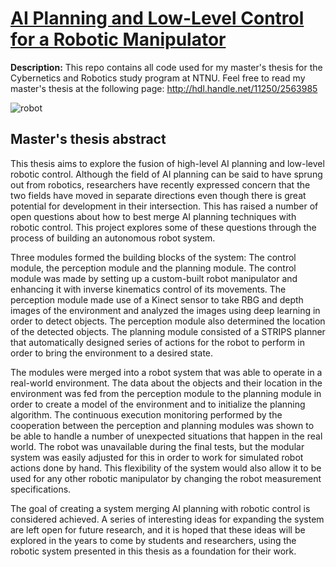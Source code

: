 # [AI Planning and Low-Level Control for a Robotic Manipulator](http://hdl.handle.net/11250/2563985)

**Description:** This repo contains all code used for my master's thesis for the Cybernetics and Robotics study program at NTNU. Feel free to read my master's thesis at the following page: http://hdl.handle.net/11250/2563985

![robot](https://lh3.googleusercontent.com/DmKbFWLeJ72mvC02cdx-FwjW4fpoDSmLOS5LSRZQIoeW7rd3gP4LVUFS6El43nS-zA3Ke-Uybvox4_9glMROxLdjD3XORRnLcTr9I1yKVc25cNKa3pgr6uSyx1acX0Ot2Vop43qC1C0rlsLFe0r7JBr_B504bKy8DbdB1y1JR_WbuJpwMGhI6U2lrg-hJTOAUVT869ZLIIed5jfn9zz_u1Cg518caJPc2cdA_SXimiCVcjP2-fW43J8wEkJ7FEDV3AZlNa7SDpKZvSEbKvJnkJattBOnkIksXw-9SuvoTvekjlpe4AbZF2nS1ti5QXCGCHFLdnAiRERQEr5UAo2A-5DLwVQ9lCMwT0nN9nTbOkeUYqLNQOu9liPjgJNbYWR1WRDk2J5GSfpTBYKSvEi89Fuyq3CunFbZn62kAxOYicpufqQx7NgM4DjasJB41DWurk7ImS53tDfL8H0arGg5LIIwxauUEbk_efjmUAHsgnaHgYbuz0ZwgAhrP-hyKkBLiKfVPG9qwdftlIycWlPR-SQQStU8dMJCFcoUdET4QNw8CsFONwJVqB5ooZIazuc4MV7BcCde3dGqkqotq4pm3lUWgMv_o9-BOB0fFU8Igb2XYT2sIaqIQY6J92Nx0mpaM6ihOIvku35cWd20RYuOdnk2ufWYtYlh=w1407-h938-no)

## Master's thesis abstract
This thesis aims to explore the fusion of high-level AI planning and low-level robotic control. Although the field of AI planning can be said to have sprung out from robotics, researchers have recently expressed concern that the two fields have moved in separate directions even though there is great potential for development in their intersection. This has raised a number of open questions about how to best merge AI planning techniques with robotic control. This project explores some of these questions through the process of building an autonomous robot system.

Three modules formed the building blocks of the system: The control module, the perception module and the planning module. The control module was made by setting up a custom-built robot manipulator and enhancing it with inverse kinematics control of its movements. The perception module made use of a Kinect sensor to take RBG and depth images of the environment and analyzed the images using deep learning in order to detect objects. The perception module also determined the location of the detected objects. The planning module consisted of a STRIPS planner that automatically designed series of actions for the robot to perform in order to bring the environment to a desired state.

The modules were merged into a robot system that was able to operate in a real-world environment. The data about the objects and their location in the environment was fed from the perception module to the planning module in order to create a model of the environment and to initialize the planning algorithm. The continuous execution monitoring performed by the cooperation between the perception and planning modules was shown to be able to handle a number of unexpected situations that happen in the real world. The robot was unavailable during the final tests, but the modular system was easily adjusted for this in order to work for simulated robot actions done by hand. This flexibility of the system would also allow it to be used for any other robotic manipulator by changing the robot measurement specifications.

The goal of creating a system merging AI planning with robotic control is considered achieved. A series of interesting ideas for expanding the system are left open for future research, and it is hoped that these ideas will be explored in the years to come by students and researchers, using the robotic system presented in this thesis as a foundation for their work.
